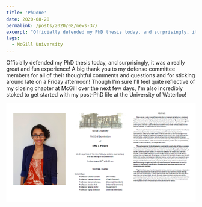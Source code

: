 ```yaml
---
title: 'PhDone'
date: 2020-08-28
permalink: /posts/2020/08/news-37/
excerpt: "Officially defended my PhD thesis today, and surprisingly, it was a really great and fun experience! A big thank you to my defense committee members for all of their thoughtful comments and questions and for sticking around late on a Friday afternoon! Though I'm sure I'll feel quite reflective of my closing chapter at McGill over the next few days, I'm also incredibly stoked to get started with my post-PhD life at the University of Waterloo!<br><br><img src='/images/posts/2020_08_phdone.jpg'><br><br>"
tags:
  - McGill University
---
```


Officially defended my PhD thesis today, and surprisingly, it was a really great and fun experience! A big thank you to my defense committee members for all of their thoughtful comments and questions and for sticking around late on a Friday afternoon! Though I'm sure I'll feel quite reflective of my closing chapter at McGill over the next few days, I'm also incredibly stoked to get started with my post-PhD life at the University of Waterloo!

![internal](/images/posts/2020_08_phdone.jpg)